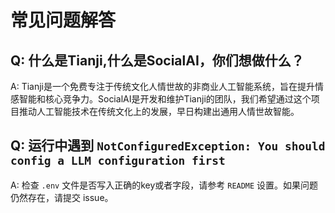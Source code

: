 # 常见问题解答

## Q: 什么是Tianji,什么是SocialAI，你们想做什么？

A: Tianji是一个免费专注于传统文化人情世故的非商业人工智能系统，旨在提升情感智能和核心竞争力。SocialAI是开发和维护Tianji的团队，我们希望通过这个项目推动人工智能技术在传统文化上的发展，早日构建出通用人情世故智能。

## Q: 运行中遇到 `NotConfiguredException: You should config a LLM configuration first`

A: 检查 `.env` 文件是否写入正确的key或者字段，请参考 `README` 设置。如果问题仍然存在，请提交 issue。
